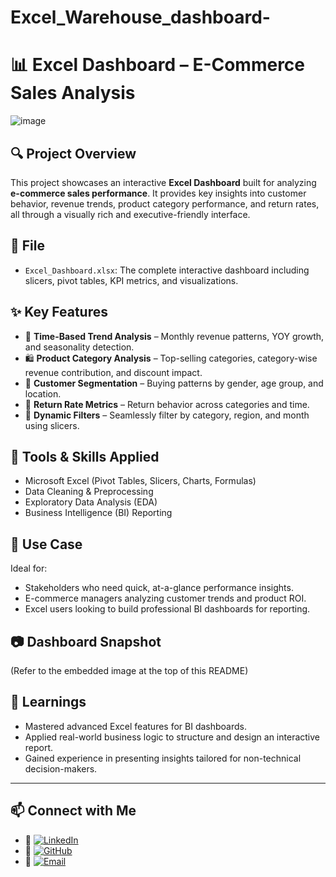 # Excel_Warehouse_dashboard-
# 📊 Excel Dashboard – E-Commerce Sales Analysis

![image](https://github.com/user-attachments/assets/f554fd36-3c2a-4d6a-8160-e75ba2b7b386)

## 🔍 Project Overview

This project showcases an interactive **Excel Dashboard** built for analyzing **e-commerce sales performance**. It provides key insights into customer behavior, revenue trends, product category performance, and return rates, all through a visually rich and executive-friendly interface.

## 📁 File

- `Excel_Dashboard.xlsx`: The complete interactive dashboard including slicers, pivot tables, KPI metrics, and visualizations.

## ✨ Key Features

- 📅 **Time-Based Trend Analysis** – Monthly revenue patterns, YOY growth, and seasonality detection.
- 🛍️ **Product Category Analysis** – Top-selling categories, category-wise revenue contribution, and discount impact.
- 👤 **Customer Segmentation** – Buying patterns by gender, age group, and location.
- 🧾 **Return Rate Metrics** – Return behavior across categories and time.
- 🎯 **Dynamic Filters** – Seamlessly filter by category, region, and month using slicers.

## 📌 Tools & Skills Applied

- Microsoft Excel (Pivot Tables, Slicers, Charts, Formulas)
- Data Cleaning & Preprocessing
- Exploratory Data Analysis (EDA)
- Business Intelligence (BI) Reporting

## 🚀 Use Case

Ideal for:
- Stakeholders who need quick, at-a-glance performance insights.
- E-commerce managers analyzing customer trends and product ROI.
- Excel users looking to build professional BI dashboards for reporting.

## 📷 Dashboard Snapshot

(Refer to the embedded image at the top of this README)

## 🧠 Learnings

- Mastered advanced Excel features for BI dashboards.
- Applied real-world business logic to structure and design an interactive report.
- Gained experience in presenting insights tailored for non-technical decision-makers.

---

## 📫 Connect with Me

- 🔗 [![LinkedIn](https://img.shields.io/badge/-Rayan%20Ahmed-blue?style=flat&logo=Linkedin&logoColor=white)](https://www.linkedin.com/in/rayanahmed2002/)
- 🐙 [![GitHub](https://img.shields.io/badge/-GitHub-black?style=flat&logo=github&logoColor=white)](https://github.com/Ra638)
- 📧 [![Email](https://img.shields.io/badge/-Email-red?style=flat&logo=gmail&logoColor=white)](mailto:rayandp808@gamil.com)

